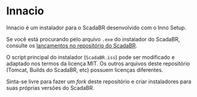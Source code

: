 # Innacio
Innacio é um instalador para o ScadaBR desenvolvido com o Inno Setup.

Se você está procurando pelo arquivo `.exe` do instalador do ScadaBR, consulte os [lançamentos no repositório do ScadaBR](https://github.com/ScadaBR/ScadaBR/releases/latest/).

O script principal do instalador (`ScadaBR.iss`) pode ser modificado e adaptado nos termos da licença MIT. Os outros arquivos deste repositório (Tomcat, Builds do ScadaBR, etc) possuem licenças diferentes.

Sinta-se livre para fazer um _fork_ deste repositório e criar instaladores para suas próprias versões do ScadaBR.
